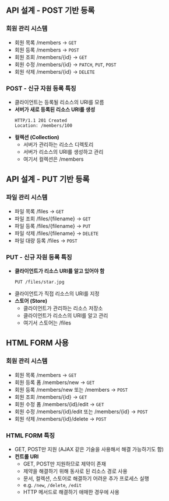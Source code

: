 ## API 설계 - POST 기반 등록

### 회원 관리 시스템

- 회원 목록 /members -> `GET`
- 회원 등록 /members -> `POST`
- 회원 조회 /members/{id} -> `GET`
- 회원 수정 /members/{id} -> `PATCH`, `PUT`, `POST`
- 회원 삭제 /members/{id} -> `DELETE`

### POST - 신규 자원 등록 특징

- 클라이언트는 등록될 리소스의 URI를 모름
- **서버가 새로 등록된 리소스 URI를 생성**
  ```
  HTTP/1.1 201 Created
  Location: /members/100
  ```
- **컬렉션 (Collection)**
  - 서버가 관리하는 리소스 디렉토리
  - 서버가 리소스의 URI를 생성하고 관리
  - 여기서 컬렉션은 /members
    <br/>

## API 설계 - PUT 기반 등록

### 파일 관리 시스템

- 파일 목록 /files -> `GET`
- 파일 조회 /files/{filename} -> `GET`
- 파일 등록 /files/{filename} -> `PUT`
- 파일 삭제 /files/{filename} -> `DELETE`
- 파일 대량 등록 /files -> `POST`

### PUT - 신규 자원 등록 특징

- **클라이언트가 리소스 URI를 알고 있어야 함**
  ```
  PUT /files/star.jpg
  ```
- 클라이언트가 직접 리소스의 URI를 지정
- **스토어 (Store)**
  - 클라이언트가 관리하는 리소스 저장소
  - 클라이언트가 리소스의 URI를 알고 관리
  - 여기서 스토어는 /files
    <br/>

## HTML FORM 사용

### 회원 관리 시스템

- 회원 목록 /members -> `GET`
- 회원 등록 폼 /members/new -> `GET`
- 회원 등록 /members/new 또는 /members -> `POST`
- 회원 조회 /members/{id} -> `GET`
- 회원 수정 폼 /members/{id}/edit -> `GET`
- 회원 수정 /members/{id}/edit 또는 /members/{id} -> `POST`
- 회원 삭제 /members/{id}/delete -> `POST`

### HTML FORM 특징

- GET, POST만 지원 (AJAX 같은 기술을 사용해서 해결 가능하기도 함)
- **컨트롤 URI**
  - GET, POST만 지원하므로 제약이 존재
  - 제약을 해결하기 위해 동사로 된 리소스 경로 사용
  - 문서, 컬렉션, 스토어로 해결하기 어려운 추가 프로세스 실행
  - e.g. `/new`, `/delete`, `/edit`
  - HTTP 메서드로 해결하기 애매한 경우에 사용
